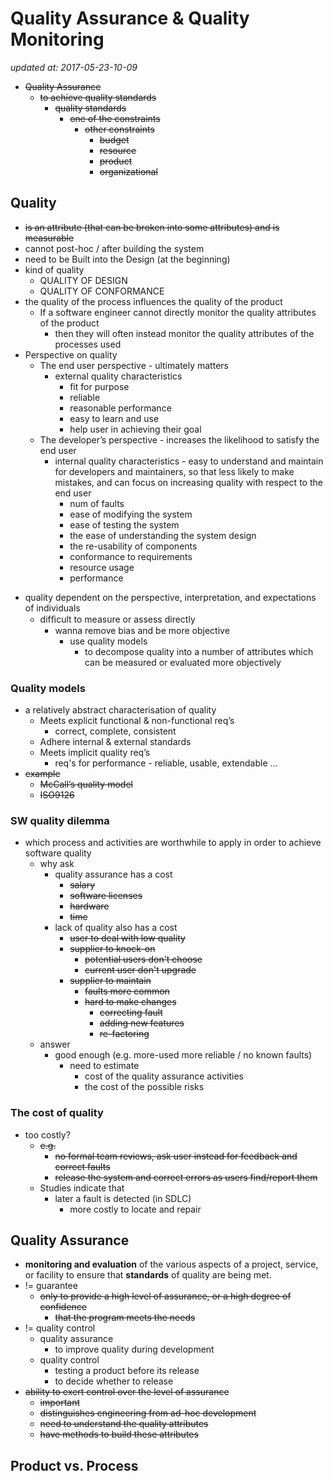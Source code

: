 # Quality Assurance & Quality Monitoring

_updated at: 2017-05-23-10-09_

+ ~~Quality Assurance~~
    + ~~to achieve quality standards~~
        * ~~quality standards~~
            - ~~one of the constraints~~
                + ~~other constraints~~
                    * ~~budget~~
                    * ~~resource~~
                    * ~~product~~
                    * ~~organizational~~


## Quality
+ ~~is an attribute (that can be broken into some attributes) and is measurable~~
+ cannot post-hoc / after building the system
+ need to be Built into the Design (at the beginning)
+ kind of quality
    * QUALITY OF DESIGN
    * QUALITY OF CONFORMANCE
+ the quality of the process influences the quality of the product
    * If a software engineer cannot directly monitor the quality attributes of the product
        * then they will often instead monitor the quality attributes of the processes used
+ Perspective on quality
    * The end user perspective - ultimately matters
        - external quality characteristics
            + fit for purpose
            + reliable
            + reasonable performance
            + easy to learn and use
            + help user in achieving their goal
    * The developer’s perspective -  increases the likelihood to satisfy the end user
        - internal quality characteristics - easy to understand and maintain for developers and maintainers, so that less likely to make mistakes, and can focus on increasing quality with respect to the end user
            + num of faults
            + ease of modifying the system
            + ease of testing the system
            + the ease of understanding the system design
            + the re-usability of components
            + conformance to requirements
            + resource usage
            + performance
- quality dependent on the perspective, interpretation, and expectations of individuals
    +  difﬁcult to measure or assess directly
        *  wanna remove bias and be more objective
            - use quality models
                + to decompose quality into a number of attributes which can be measured or evaluated more objectively
        
### Quality models
+ a relatively abstract characterisation of quality
    * Meets explicit functional & non-functional req’s
        - correct, complete, consistent
    * Adhere internal & external standards
    * Meets implicit quality req’s
        - req's for performance - reliable, usable, extendable ...
+ ~~example~~
    * ~~McCall’s quality model~~
    * ~~ISO9126~~

### SW quality dilemma
+ which process and activities are worthwhile to apply in order to achieve software quality
    * why ask
        - quality assurance has a cost
            + ~~salary~~
            + ~~software licenses~~
            + ~~hardware~~
            + ~~time~~
        - lack of quality also has a cost
            + ~~user to deal with low quality~~
            + ~~supplier to knock-on~~
                * ~~potential users don't choose~~
                * ~~current user don't upgrade~~
            + ~~supplier to maintain~~
                * ~~faults more common~~
                * ~~hard to make changes~~
                    - ~~correcting fault~~
                    - ~~adding new features~~
                    - ~~re-factoring~~
    + answer
        * good enough (e.g. more-used more reliable / no known faults)
            - need to estimate
                + cost of the quality assurance activities
                + the cost of the possible risks

### The cost of quality
+ too costly?
    * ~~e.g.~~
        + ~~no formal team reviews, ask user instead for feedback and correct faults~~
        + ~~release the system and correct errors as users find/report them~~
    * Studies indicate that
        * later a fault is detected (in SDLC)
            * more costly to locate and repair

## Quality Assurance
+ __monitoring and evaluation__ of the various aspects of a project, service, or facility to ensure that __standards__ of quality are being met.
+ != guarantee
    * ~~only to provide a high level of assurance, or a high degree of confidence~~
        - ~~that the program meets the needs~~
+ != quality control
    * quality assurance
        - to improve quality during development
    * quality control
        * testing a product before its release
        - to decide whether to release
+ ~~ability to exert control over the level of assurance~~
    * ~~important~~
    * ~~distinguishes engineering from ad-hoc development~~
    * ~~need to understand the quality attributes~~
    * ~~have methods to build these attributes~~


## Product vs. Process
